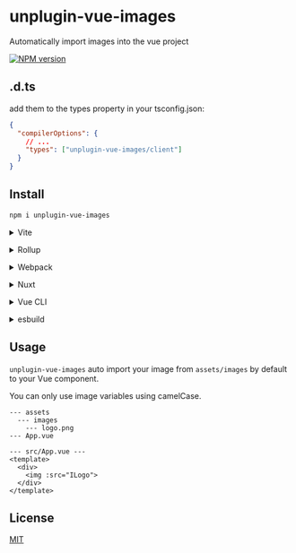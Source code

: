 # unplugin-vue-images

Automatically import images into the vue project

[![NPM version](https://img.shields.io/npm/v/unplugin-vue-auto-img?color=a1b858&label=)](https://www.npmjs.com/package/unplugin-vue-auto-img)

## .d.ts

add them to the types property in your tsconfig.json:

```json
{
  "compilerOptions": {
    // ...
    "types": ["unplugin-vue-images/client"]
  }
}
````

## Install

```bash
npm i unplugin-vue-images
```

<details>
<summary>Vite</summary><br>

```ts
// vite.config.ts
import Images from 'unplugin-vue-images/vite'

export default defineConfig({
  plugins: [
    Images({ /* options */ }),
  ],
})
```

Example: [`playground/`](./playground/)

<br></details>

<details>
<summary>Rollup</summary><br>

```ts
// rollup.config.js
import Images from 'unplugin-vue-images/rollup'

export default {
  plugins: [
    Images({ /* options */ }),
  ],
}
```

<br></details>

<details>
<summary>Webpack</summary><br>

```ts
// webpack.config.js
module.exports = {
  /* ... */
  plugins: [
    require('unplugin-vue-images/webpack')({ /* options */ })
  ]
}
```

<br></details>

<details>
<summary>Nuxt</summary><br>

```ts
// nuxt.config.js
export default defineNuxtConfig({
  modules: [
    ['unplugin-vue-images/nuxt', { /* options */ }],
  ],
})
```

> This module works for both Nuxt 2 and [Nuxt Vite](https://github.com/nuxt/vite)

<br></details>

<details>
<summary>Vue CLI</summary><br>

```ts
// vue.config.js
module.exports = {
  configureWebpack: {
    plugins: [
      require('unplugin-vue-images/webpack')({ /* options */ }),
    ],
  },
}
```

<br></details>

<details>
<summary>esbuild</summary><br>

```ts
// esbuild.config.js
import { build } from 'esbuild'
import Images from 'unplugin-vue-images/esbuild'

build({
  plugins: [Images()],
})
```

<br></details>

## Usage

`unplugin-vue-images` auto import your image from `assets/images` by default to your Vue component.

You can only use image variables using camelCase.

```
--- assets
  --- images
    --- logo.png
--- App.vue
```

```vue
--- src/App.vue ---
<template>
  <div>
    <img :src="ILogo">
  </div>
</template>
```

## License

[MIT](./LICENSE)
